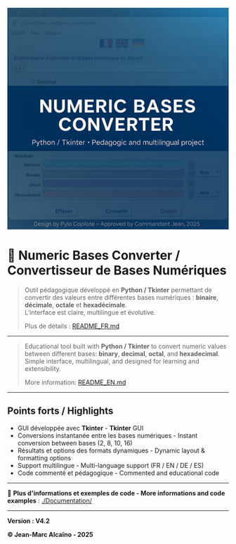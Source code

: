 ![Banner](./Documentation/banner.png)

# 🧮 Numeric Bases Converter / Convertisseur de Bases Numériques

> Outil pédagogique développé en **Python / Tkinter** permettant de convertir
> des valeurs entre différentes bases numériques : **binaire**, **décimale**,
> **octale** et **hexadécimale**.  
> L’interface est claire, multilingue et évolutive.  
>
> Plus de détails : [README_FR.md](./README_FR.md)

---

> Educational tool built with **Python / Tkinter** to convert numeric values
> between different bases: **binary**, **decimal**, **octal**, and **hexadecimal**.  
> Simple interface, multilingual, and designed for learning and extensibility.  
>
> More information: [README_EN.md](./README_EN.md)

---

## Points forts / Highlights

- GUI développée avec **Tkinter**  -  **Tkinter** GUI
- Conversions instantanée entre les bases numériques  -  Instant conversion between bases (2, 8, 10, 16)
- Résultats et options des formats dynamiques  -   Dynamic layout & formatting options
- Support multilingue  -  Multi-language support (FR / EN / DE / ES)
- Code commenté et pédagogique  -  Commented and educational code

---

🔗 **Plus d'informations et exemples de code  -  More informations and code examples** : [./Documentation/](./Documentation/)

---

**Version : V4.2**

**© Jean-Marc Alcaïno  -  2025**

